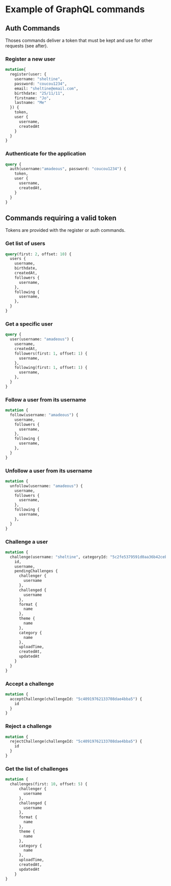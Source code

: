# Example of GraphQL commands

## Auth Commands
Thoses commands deliver a token that must be kept and use for other requests (see after).

### Register a new user

```graphql
mutation{
  register(user: {
    username: "sheltine",
    password: "coucou1234",
    email: "sheltine@email.com",
    birthdate: "25/11/11",
    firstname: "Jo",
    lastname: "Me"
  }) {
    token,
    user {
      username,
      createdAt
    }
  }
}
```

### Authenticate for the application

```graphql
query {
  auth(username:"amadeous", password: "coucou1234") {
    token,
    user {
      username,
      createdAt,
    }
  }
}
```

## Commands requiring a valid token
Tokens are provided with the register or auth commands.

### Get list of users

```graphql
query(first: 2, offset: 10) {
  users {
    username,
    birthdate,
    createdAt,
    followers {
      username,
    },
    following {
      username,
    },
  }
}
```

### Get a specific user

```graphql
query {
  user(username: "amadeous") {
    username,
    createdAt,
    followers(first: 1, offset: 1) {
      username,
    },
    following(first: 1, offset: 1) {
      username,
    },
  }
}
```


### Follow a user from its username

```graphql
mutation {
  follow(username: "amadeous") {
    username,
    followers {
      username,
    },
    following {
      username,
    },
  }
}
```

### Unfollow a user from its username

```graphql
mutation {
  unfollow(username: "amadeous") {
    username,
    followers {
      username,
    },
    following {
      username,
    },
  }
}
```

### Challenge a user

```graphql
mutation {
  challenge(username: "sheltine", categoryId: "5c2fe5379591d0aa36b42ceb") {
    id,
    username,
    pendingChallenges {
      challenger {
        username
      },
      challenged {
        username
      },
      format {
        name
      },
      theme {
        name
      },
      category {
        name
      },
      uploadTime,
      createdAt,
      updatedAt
    }
  }
}
```


### Accept a challenge

```graphql
mutation {
  acceptChallenge(challengeId: "5c40919762133708dae4bba5") {
    id
  }
}
```

### Reject a challenge

```graphql
mutation {
  rejectChallenge(challengeId: "5c40919762133708dae4bba5") {
    id
  }
}
```

### Get the list of challenges

```graphql
mutation {
  challenges(first: 10, offset: 5) {
      challenger {
        username
      },
      challenged {
        username
      },
      format {
        name
      },
      theme {
        name
      },
      category {
        name
      },
      uploadTime,
      createdAt,
      updatedAt
    }
}
```